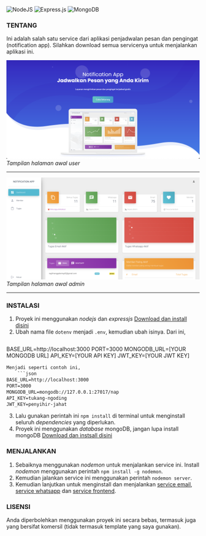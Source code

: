<img alt="NodeJS" src="https://img.shields.io/badge/node.js-%2343853D.svg?style=for-the-badge&logo=node-dot-js&logoColor=white"/> <img alt="Express.js" src="https://img.shields.io/badge/express.js-%23404d59.svg?style=for-the-badge&logo=express&logoColor=%2361DAFB"/> <img alt="MongoDB" src ="https://img.shields.io/badge/MongoDB-%234ea94b.svg?style=for-the-badge&logo=mongodb&logoColor=white"/>
### TENTANG
Ini adalah salah satu service dari aplikasi penjadwalan pesan dan pengingat (notification app). Silahkan download semua servicenya untuk menjalankan aplikasi ini.

![user dashboard](https://github.com/ragil000/nap.base.service/blob/master/readme/user-dashboard.png?raw=true)
*Tampilan halaman awal user*

------------


![admin dashboard](https://github.com/ragil000/nap.base.service/blob/master/readme/admin-dashboard.png?raw=true)
*Tampilan halaman awal admin*

------------

### INSTALASI
1. Proyek ini menggunakan *nodejs* dan *expressjs*  [Download dan install disini](https://nodejs.org/en/ "Download dan install disini")
2. Ubah nama file `dotenv` menjadi `.env`, kemudian ubah isinya.
Dari ini,
    ```json
BASE_URL=http://localhost:3000
PORT=3000
MONGODB_URL=[YOUR MONGODB URL]
API_KEY=[YOUR API KEY]
JWT_KEY=[YOUR JWT KEY]
```
Menjadi seperti contoh ini,
    ```json
BASE_URL=http://localhost:3000
PORT=3000
MONGODB_URL=mongodb://127.0.0.1:27017/nap
API_KEY=tukang-ngoding
JWT_KEY=penyihir-jahat
```
3. Lalu gunakan perintah ini `npm install` di terminal untuk menginstall seluruh *dependencies* yang diperlukan.
4. Proyek ini menggunakan *database* mongoDB, jangan lupa install mongoDB [Download dan instsall disini](https://docs.mongodb.com/manual/installation/ "Download dan instsall disini")

### MENJALANKAN
1. Sebaiknya menggunakan *nodemon* untuk menjalankan service ini. Install *nodemon* menggunakan perintah `npm install -g nodemon`.
2. Kemudian jalankan service ini menggunakan perintah `nodemon server`.
3. Kemudian lanjutkan untuk menginstall dan menjalankan [service email](https://github.com/ragil000/nap.email.service "service email"), [service whatsapp](https://github.com/ragil000/nap.wa.service "service whatsapp") dan [service frontend](https://github.com/ragil000/nap.front.service "service frontend").

### LISENSI
Anda diperbolehkan menggunakan proyek ini secara bebas, termasuk juga yang bersifat komersil (tidak termasuk template yang saya gunakan).